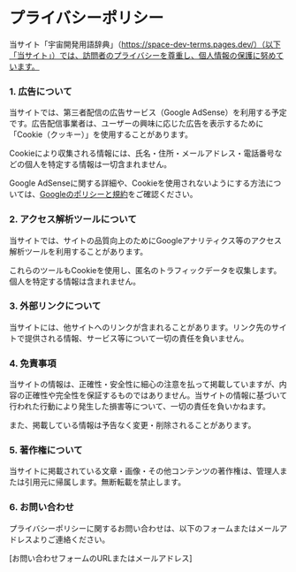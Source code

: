 # プライバシーポリシー

当サイト「宇宙開発用語辞典」（https://space-dev-terms.pages.dev/）（以下「当サイト」）では、訪問者のプライバシーを尊重し、個人情報の保護に努めています。

### 1. 広告について
当サイトでは、第三者配信の広告サービス（Google AdSense）を利用する予定です。広告配信事業者は、ユーザーの興味に応じた広告を表示するために「Cookie（クッキー）」を使用することがあります。

Cookieにより収集される情報には、氏名・住所・メールアドレス・電話番号などの個人を特定する情報は一切含まれません。

Google AdSenseに関する詳細や、Cookieを使用されないようにする方法については、[Googleのポリシーと規約](https://policies.google.com/technologies/ads?hl=ja)をご確認ください。

### 2. アクセス解析ツールについて
当サイトでは、サイトの品質向上のためにGoogleアナリティクス等のアクセス解析ツールを利用することがあります。

これらのツールもCookieを使用し、匿名のトラフィックデータを収集します。個人を特定する情報は含まれません。

### 3. 外部リンクについて
当サイトには、他サイトへのリンクが含まれることがあります。リンク先のサイトで提供される情報、サービス等について一切の責任を負いません。

### 4. 免責事項
当サイトの情報は、正確性・安全性に細心の注意を払って掲載していますが、内容の正確性や完全性を保証するものではありません。当サイトの情報に基づいて行われた行動により発生した損害等について、一切の責任を負いかねます。

また、掲載している情報は予告なく変更・削除されることがあります。

### 5. 著作権について
当サイトに掲載されている文章・画像・その他コンテンツの著作権は、管理人または引用元に帰属します。無断転載を禁止します。

### 6. お問い合わせ
プライバシーポリシーに関するお問い合わせは、以下のフォームまたはメールアドレスよりご連絡ください。

[お問い合わせフォームのURLまたはメールアドレス]
